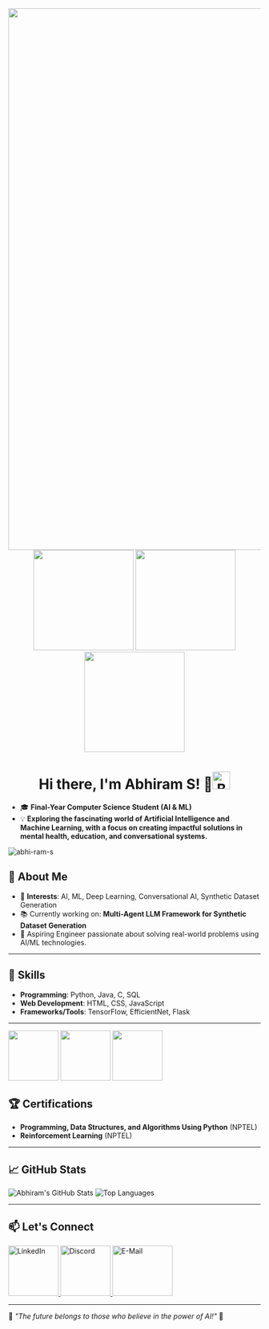 <img align="centre" src="https://user-images.githubusercontent.com/74038190/212750155-3ceddfbd-19d3-40a3-87af-8d329c8323c4.gif" width="1080" />
<div align="center">
  
  <img src="https://user-images.githubusercontent.com/74038190/213866269-5d00981c-7c98-46d7-8a8e-16f462f15227.gif" width="200" />
  <img src="https://user-images.githubusercontent.com/74038190/213866269-5d00981c-7c98-46d7-8a8e-16f462f15227.gif" width="200" />
  <img src="https://user-images.githubusercontent.com/74038190/213866269-5d00981c-7c98-46d7-8a8e-16f462f15227.gif" width="200" />
</div>

<div>
  <h1 align="center"> Hi there, I'm Abhiram S! 👋<img src="https://user-images.githubusercontent.com/74038190/216120986-f2752ca9-fe82-4aa3-befe-0a58db010d85.png" alt="Beaming Face with Smiling Eyes" width="35"  />
  </h1>
  <ul>
    <li>🎓 <b>Final-Year Computer Science Student (AI & ML)</b></li>
    <li>💡 <b>Exploring the fascinating world of Artificial Intelligence and Machine Learning, with a focus on creating impactful solutions in mental health, education, and conversational systems.</b></li>
  </ul>
</div>



<p align="left"> <img src="https://komarev.com/ghpvc/?username=abhi-ram-s&label=Profile%20views&color=0e75b6&style=flat" alt="abhi-ram-s " /> </p>

## 🌟 About Me  
- 🧠 **Interests**: AI, ML, Deep Learning, Conversational AI, Synthetic Dataset Generation  
- 📚 Currently working on: **Multi-Agent LLM Framework for Synthetic Dataset Generation**  
- 🎯 Aspiring Engineer passionate about solving real-world problems using AI/ML technologies.  
---


## 🔧 Skills  
 
- **Programming**: Python, Java, C, SQL  
- **Web Development**: HTML, CSS, JavaScript  
- **Frameworks/Tools**: TensorFlow, EfficientNet, Flask
---
<div align="centre">
<img src="https://user-images.githubusercontent.com/74038190/212257465-7ce8d493-cac5-494e-982a-5a9deb852c4b.gif" width="100">
  <img src="https://user-images.githubusercontent.com/74038190/212257472-08e52665-c503-4bd9-aa20-f5a4dae769b5.gif" width="100">
  <img src="https://user-images.githubusercontent.com/74038190/212257468-1e9a91f1-b626-4baa-b15d-5c385dfa7ed2.gif" width="100">
</div>


## 🏆 Certifications  
- **Programming, Data Structures, and Algorithms Using Python** (NPTEL)  
- **Reinforcement Learning** (NPTEL)  

---


## 📈 GitHub Stats  
<div>
  <p align="left">
    <img src="https://github-readme-stats.vercel.app/api?username=abhi-ram-s&show_icons=true&theme=radical" alt="Abhiram's GitHub Stats" />
    <img src="https://github-readme-stats.vercel.app/api/top-langs/?username=abhi-ram-s&layout=compact&theme=radical" alt="Top Languages" />
  </p>  
</div>


---
## 📫 Let's Connect  
   
 
   
  <a href="https://linkedin.com/in/abhiram-s23" target="_blank">
    <img src="https://user-images.githubusercontent.com/74038190/235294012-0a55e343-37ad-4b0f-924f-c8431d9d2483.gif" alt="LinkedIn" width="100" height="100" />
  </a>  
  
  <a href="https://discordapp.com/users/962567135383658606" target="_blank">
    <img src="https://user-images.githubusercontent.com/74038190/235294015-47144047-25ab-417c-af1b-6746820a20ff.gif" alt="Discord" width="100" height="100" />
  </a> 
   <a href="https://mail.google.com/mail/?view=cm&fs=1&to=abhiramais2002@gmail.com" target="_blank">
  <img src="https://user-images.githubusercontent.com/74038190/216122065-2f028bae-25d6-4a3c-bc9f-175394ed5011.png" alt="E-Mail" width="120" height="100" />
   </a>
  




---

🌟 *"The future belongs to those who believe in the power of AI!"* 🚀  
